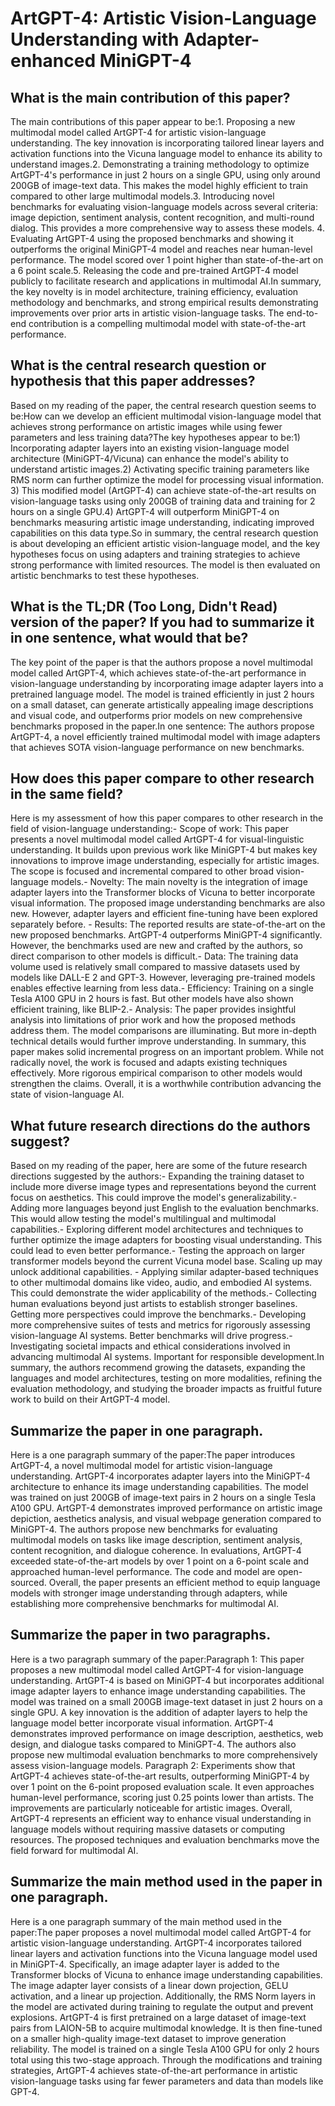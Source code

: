 # ArtGPT-4: Artistic Vision-Language Understanding with Adapter-enhanced   MiniGPT-4

## What is the main contribution of this paper?

The main contributions of this paper appear to be:1. Proposing a new multimodal model called ArtGPT-4 for artistic vision-language understanding. The key innovation is incorporating tailored linear layers and activation functions into the Vicuna language model to enhance its ability to understand images.2. Demonstrating a training methodology to optimize ArtGPT-4's performance in just 2 hours on a single GPU, using only around 200GB of image-text data. This makes the model highly efficient to train compared to other large multimodal models.3. Introducing novel benchmarks for evaluating vision-language models across several criteria: image depiction, sentiment analysis, content recognition, and multi-round dialog. This provides a more comprehensive way to assess these models. 4. Evaluating ArtGPT-4 using the proposed benchmarks and showing it outperforms the original MiniGPT-4 model and reaches near human-level performance. The model scored over 1 point higher than state-of-the-art on a 6 point scale.5. Releasing the code and pre-trained ArtGPT-4 model publicly to facilitate research and applications in multimodal AI.In summary, the key novelty is in model architecture, training efficiency, evaluation methodology and benchmarks, and strong empirical results demonstrating improvements over prior arts in artistic vision-language tasks. The end-to-end contribution is a compelling multimodal model with state-of-the-art performance.


## What is the central research question or hypothesis that this paper addresses?

Based on my reading of the paper, the central research question seems to be:How can we develop an efficient multimodal vision-language model that achieves strong performance on artistic images while using fewer parameters and less training data?The key hypotheses appear to be:1) Incorporating adapter layers into an existing vision-language model architecture (MiniGPT-4/Vicuna) can enhance the model's ability to understand artistic images.2) Activating specific training parameters like RMS norm can further optimize the model for processing visual information. 3) This modified model (ArtGPT-4) can achieve state-of-the-art results on vision-language tasks using only 200GB of training data and training for 2 hours on a single GPU.4) ArtGPT-4 will outperform MiniGPT-4 on benchmarks measuring artistic image understanding, indicating improved capabilities on this data type.So in summary, the central research question is about developing an efficient artistic vision-language model, and the key hypotheses focus on using adapters and training strategies to achieve strong performance with limited resources. The model is then evaluated on artistic benchmarks to test these hypotheses.


## What is the TL;DR (Too Long, Didn't Read) version of the paper? If you had to summarize it in one sentence, what would that be?

The key point of the paper is that the authors propose a novel multimodal model called ArtGPT-4, which achieves state-of-the-art performance in vision-language understanding by incorporating image adapter layers into a pretrained language model. The model is trained efficiently in just 2 hours on a small dataset, can generate artistically appealing image descriptions and visual code, and outperforms prior models on new comprehensive benchmarks proposed in the paper.In one sentence: The authors propose ArtGPT-4, a novel efficiently trained multimodal model with image adapters that achieves SOTA vision-language performance on new benchmarks.


## How does this paper compare to other research in the same field?

Here is my assessment of how this paper compares to other research in the field of vision-language understanding:- Scope of work: This paper presents a novel multimodal model called ArtGPT-4 for visual-linguistic understanding. It builds upon previous work like MiniGPT-4 but makes key innovations to improve image understanding, especially for artistic images. The scope is focused and incremental compared to other broad vision-language models.- Novelty: The main novelty is the integration of image adapter layers into the Transformer blocks of Vicuna to better incorporate visual information. The proposed image understanding benchmarks are also new. However, adapter layers and efficient fine-tuning have been explored separately before. - Results: The reported results are state-of-the-art on the new proposed benchmarks. ArtGPT-4 outperforms MiniGPT-4 significantly. However, the benchmarks used are new and crafted by the authors, so direct comparison to other models is difficult.- Data: The training data volume used is relatively small compared to massive datasets used by models like DALL-E 2 and GPT-3. However, leveraging pre-trained models enables effective learning from less data.- Efficiency: Training on a single Tesla A100 GPU in 2 hours is fast. But other models have also shown efficient training, like BLIP-2.- Analysis: The paper provides insightful analysis into limitations of prior work and how the proposed methods address them. The model comparisons are illuminating. But more in-depth technical details would further improve understanding. In summary, this paper makes solid incremental progress on an important problem. While not radically novel, the work is focused and adapts existing techniques effectively. More rigorous empirical comparison to other models would strengthen the claims. Overall, it is a worthwhile contribution advancing the state of vision-language AI.


## What future research directions do the authors suggest?

Based on my reading of the paper, here are some of the future research directions suggested by the authors:- Expanding the training dataset to include more diverse image types and representations beyond the current focus on aesthetics. This could improve the model's generalizability.- Adding more languages beyond just English to the evaluation benchmarks. This would allow testing the model's multilingual and multimodal capabilities.- Exploring different model architectures and techniques to further optimize the image adapters for boosting visual understanding. This could lead to even better performance.- Testing the approach on larger transformer models beyond the current Vicuna model base. Scaling up may unlock additional capabilities. - Applying similar adapter-based techniques to other multimodal domains like video, audio, and embodied AI systems. This could demonstrate the wider applicability of the methods.- Collecting human evaluations beyond just artists to establish stronger baselines. Getting more perspectives could improve the benchmarks.- Developing more comprehensive suites of tests and metrics for rigorously assessing vision-language AI systems. Better benchmarks will drive progress.- Investigating societal impacts and ethical considerations involved in advancing multimodal AI systems. Important for responsible development.In summary, the authors recommend growing the datasets, expanding the languages and model architectures, testing on more modalities, refining the evaluation methodology, and studying the broader impacts as fruitful future work to build on their ArtGPT-4 model.


## Summarize the paper in one paragraph.

Here is a one paragraph summary of the paper:The paper introduces ArtGPT-4, a novel multimodal model for artistic vision-language understanding. ArtGPT-4 incorporates adapter layers into the MiniGPT-4 architecture to enhance its image understanding capabilities. The model was trained on just 200GB of image-text pairs in 2 hours on a single Tesla A100 GPU. ArtGPT-4 demonstrates improved performance on artistic image depiction, aesthetics analysis, and visual webpage generation compared to MiniGPT-4. The authors propose new benchmarks for evaluating multimodal models on tasks like image description, sentiment analysis, content recognition, and dialogue coherence. In evaluations, ArtGPT-4 exceeded state-of-the-art models by over 1 point on a 6-point scale and approached human-level performance. The code and model are open-sourced. Overall, the paper presents an efficient method to equip language models with stronger image understanding through adapters, while establishing more comprehensive benchmarks for multimodal AI.


## Summarize the paper in two paragraphs.

Here is a two paragraph summary of the paper:Paragraph 1: This paper proposes a new multimodal model called ArtGPT-4 for vision-language understanding. ArtGPT-4 is based on MiniGPT-4 but incorporates additional image adapter layers to enhance image understanding capabilities. The model was trained on a small 200GB image-text dataset in just 2 hours on a single GPU. A key innovation is the addition of adapter layers to help the language model better incorporate visual information. ArtGPT-4 demonstrates improved performance on image description, aesthetics, web design, and dialogue tasks compared to MiniGPT-4. The authors also propose new multimodal evaluation benchmarks to more comprehensively assess vision-language models. Paragraph 2: Experiments show that ArtGPT-4 achieves state-of-the-art results, outperforming MiniGPT-4 by over 1 point on the 6-point proposed evaluation scale. It even approaches human-level performance, scoring just 0.25 points lower than artists. The improvements are particularly noticeable for artistic images. Overall, ArtGPT-4 represents an efficient way to enhance visual understanding in language models without requiring massive datasets or computing resources. The proposed techniques and evaluation benchmarks move the field forward for multimodal AI.


## Summarize the main method used in the paper in one paragraph.

Here is a one paragraph summary of the main method used in the paper:The paper proposes a novel multimodal model called ArtGPT-4 for artistic vision-language understanding. ArtGPT-4 incorporates tailored linear layers and activation functions into the Vicuna language model used in MiniGPT-4. Specifically, an image adapter layer is added to the Transformer blocks of Vicuna to enhance image understanding capabilities. The image adapter layer consists of a linear down projection, GELU activation, and a linear up projection. Additionally, the RMS Norm layers in the model are activated during training to regulate the output and prevent explosions. ArtGPT-4 is first pretrained on a large dataset of image-text pairs from LAION-5B to acquire multimodal knowledge. It is then fine-tuned on a smaller high-quality image-text dataset to improve generation reliability. The model is trained on a single Tesla A100 GPU for only 2 hours total using this two-stage approach. Through the modifications and training strategies, ArtGPT-4 achieves state-of-the-art performance in artistic vision-language tasks using far fewer parameters and data than models like GPT-4.
